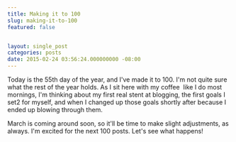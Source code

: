 ```yaml
---
title: Making it to 100
slug: making-it-to-100
featured: false


layout: single_post
categories: posts
date: 2015-02-24 03:56:24.000000000 -08:00
---
```


Today is the 55th day of the year, and I've made it to 100. I'm not quite sure what the rest of the year holds. As I sit here with my coffee &nbsp;like I do most mornings, I'm thinking about my first real stent at blogging, the first goals I set2 for myself, and when I changed up those goals shortly after because I ended up blowing through them.

March is coming around soon, so it'll be time to make slight adjustments, as always. I'm excited for the next 100 posts. Let's see what happens!

